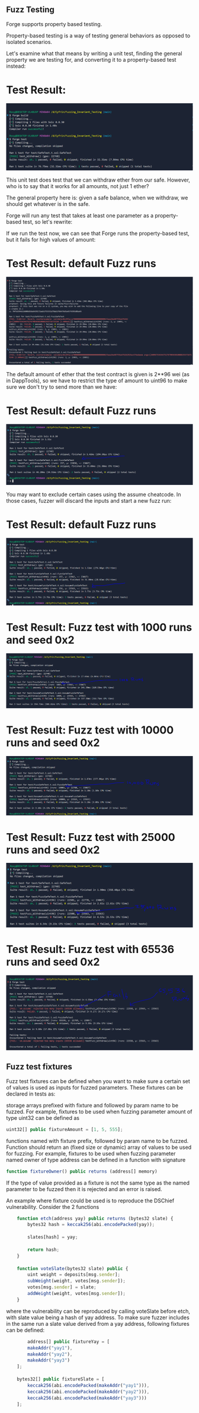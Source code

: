 
## Fuzz Testing
Forge supports property based testing.

Property-based testing is a way of testing general behaviors as opposed to isolated scenarios.

Let's examine what that means by writing a unit test, finding the general property we are testing for, and converting it to a property-based test instead:

# Test Result:
![Logo](./SafeTest.PNG)

This unit test does test that we can withdraw ether from our safe. However, who is to say that it works for all amounts, not just 1 ether?

The general property here is: given a safe balance, when we withdraw, we should get whatever is in the safe.

Forge will run any test that takes at least one parameter as a property-based test, so let's rewrite:

If we run the test now, we can see that Forge runs the property-based test, but it fails for high values of amount:

# Test Result: default Fuzz runs
![Logo](./FuzzSafeTest(FAILED).PNG)

The default amount of ether that the test contract is given is 2**96 wei (as in DappTools), so we have to restrict the type of amount to uint96 to make sure we don't try to send more than we have:

# Test Result: default Fuzz runs
![Logo](./FuzzSafeTest(PASSED)UINT96.PNG)

You may want to exclude certain cases using the assume cheatcode. In those cases, fuzzer will discard the inputs and start a new fuzz run:

# Test Result: default Fuzz runs
![Logo](./AssumeFuzzSafeTest(PASSED)UINT96.PNG)

# Test Result: Fuzz test with 1000 runs and seed 0x2

![Logo](./FuzzSafeTest(PASSED)1000RUNs.PNG)

# Test Result: Fuzz test with 10000 runs and seed 0x2
![Logo](./FuzzSafeTest(PASSED)10000RUNs.PNG)

# Test Result: Fuzz test with 25000 runs and seed 0x2
![Logo](./FuzzSafeTest(PASSED)25000RUNs.PNG)

# Test Result: Fuzz test with 65536 runs and seed 0x2
![Logo](./FuzzSafeTest(FAILED)65536RUNs.PNG)

## Fuzz test fixtures
Fuzz test fixtures can be defined when you want to make sure a certain set of values is used as inputs for fuzzed parameters. These fixtures can be declared in tests as:

storage arrays prefixed with fixture and followed by param name to be fuzzed. For example, fixtures to be used when fuzzing parameter amount of type uint32 can be defined as

```javascript
uint32[] public fixtureAmount = [1, 5, 555];
```

functions named with fixture prefix, followed by param name to be fuzzed. Function should return an (fixed size or dynamic) array of values to be used for fuzzing. For example, fixtures to be used when fuzzing parameter named owner of type address can be defined in a function with signature

```javascript
function fixtureOwner() public returns (address[] memory)
```

If the type of value provided as a fixture is not the same type as the named parameter to be fuzzed then it is rejected and an error is raised.

An example where fixture could be used is to reproduce the DSChief vulnerability. Consider the 2 functions

```javascript
    function etch(address yay) public returns (bytes32 slate) {
        bytes32 hash = keccak256(abi.encodePacked(yay));
 
        slates[hash] = yay;
 
        return hash;
    }
 
    function voteSlate(bytes32 slate) public {
        uint weight = deposits[msg.sender];
        subWeight(weight, votes[msg.sender]);
        votes[msg.sender] = slate;
        addWeight(weight, votes[msg.sender]);
    }
```

where the vulnerability can be reproduced by calling voteSlate before etch, with slate value being a hash of yay address. To make sure fuzzer includes in the same run a slate value derived from a yay address, following fixtures can be defined:

```javascript
        address[] public fixtureYay = [
        makeAddr("yay1"),
        makeAddr("yay2"),
        makeAddr("yay3")
    ];
 
    bytes32[] public fixtureSlate = [
        keccak256(abi.encodePacked(makeAddr("yay1"))),
        keccak256(abi.encodePacked(makeAddr("yay2"))),
        keccak256(abi.encodePacked(makeAddr("yay3")))
    ];

```

